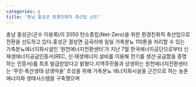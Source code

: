 ```yaml
---
categories: g
title: "충남 홍성군 환경친화적 축산업 선도"
---
```

충남 홍성군(군수 이용록)이 2050 탄소중립(Net-Zero)을 위한 환경친화적 축산업으로 전환을 선도하고 있다.홍성군 결성면 금곡리에 일일 가축분뇨 110톤을 처리할 수 있는 가축분뇨에너지화시설인 ‘원천에너지전환센터’가 지난 7월 한국에너지공단으로부터 신재생에너지공급인증서(REC, 신·재생에너지 설비를 이용해 전기를 생산·공급함을 증명하는 인증서)를 최초 발급받았다고 밝혔다.지역주민들과 상생하는 원천에너지전환센터는 ‘주민·축산생태·상생마을’ 조성을 위해 가축분뇨 에너지화시설을 근간으로 하는 농촌 에너지화 생태시스템을 구축했으며